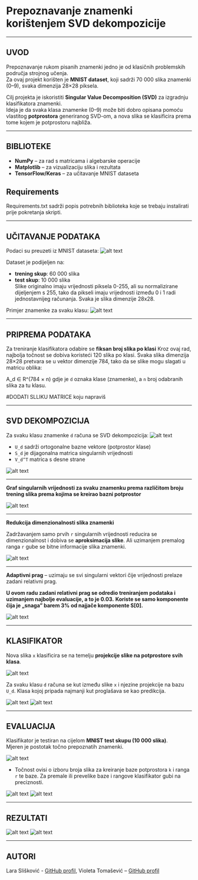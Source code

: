 # Prepoznavanje znamenki korištenjem SVD dekompozicije

---

## UVOD
Prepoznavanje rukom pisanih znamenki jedno je od klasičnih problemskih područja strojnog učenja.  
Za ovaj projekt korišten je **MNIST dataset**, koji sadrži 70 000 slika znamenki (0–9), svaka dimenzija 28×28 piksela.  

Cilj projekta je iskoristiti **Singular Value Decomposition (SVD)** za izgradnju klasifikatora znamenki.  
Ideja je da svaka klasa znamenke (0–9) može biti dobro opisana pomoću vlastitog **potprostora** generiranog SVD-om, a nova slika se klasificira prema tome kojem je potprostoru najbliža.

---

## BIBLIOTEKE
- **NumPy** – za rad s matricama i algebarske operacije  
- **Matplotlib** – za vizualizaciju slika i rezultata  
- **TensorFlow/Keras** – za učitavanje MNIST dataseta  

## Requirements
Requirements.txt sadrži popis potrebnih biblioteka koje se trebaju instalirati prije pokretanja skripti.

---

## UČITAVANJE PODATAKA
Podaci su preuzeti iz MNIST dataseta:
![alt text](images/loading.png) 

Dataset je podijeljen na:  
- **trening skup**: 60 000 slika  
- **test skup**: 10 000 slika  
Slike originalno imaju vrijednosti piksela 0-255, ali su normalizirane dijeljenjem s 255, tako da pikseli imaju vrijednosti između 0 i 1 radi jednostavnijeg računanja. 
Svaka je slika dimenzije 28x28.

Primjer znamenke za svaku klasu: 
![alt text](images/examples.png)

---

## PRIPREMA PODATAKA
Za treniranje klasifikatora odabire se **fiksan broj slika po klasi** 
Kroz ovaj rad, najbolja točnost se dobiva koristeći 120 slika po klasi. 
Svaka slika dimenzija 28×28 pretvara se u vektor dimenzije 784, tako da se slike mogu slagati u matricu oblika:

A_d ∈ R^(784 × n)
gdje je `d` oznaka klase (znamenke), a `n` broj odabranih slika za tu klasu.

#DODATI SLLIKU MATRICE koju napraviš

---

## SVD DEKOMPOZICIJA
Za svaku klasu znamenke `d` računa se SVD dekompozicija:
![alt text](images/svd_code.png) 
- `U_d` sadrži ortogonalne bazne vektore (potprostor klase)  
- `S_d` je dijagonalna matrica singularnih vrijednosti  
- `V_d^T` matrica s desne strane 

![alt text](images/svd_image.jpg) 

---

**Graf singularnih vrijednosti za svaku znamenku prema različitom broju trening slika prema kojima se kreirao bazni potprostor**

![alt text](images/singular_values.png) 

---

**Redukcija dimenzionalnosti slika znamenki**

Zadržavanjem samo prvih `r` singularnih vrijednosti reducira se dimenzionalnost i dobiva se  **aproksimacija slike**. Ali uzimanjem premalog ranga `r` gube se bitne informacije slika znamenki.

![alt text](images/dim_reduction.png) 

---

**Adaptivni prag** – uzimaju se svi singularni vektori čije vrijednosti prelaze zadani relativni prag.

**U ovom radu zadani relativni prag se odredio treniranjem podataka i uzimanjem najbolje evaluacije, a to je 0.03.** **Koriste se samo komponente čija je „snaga” barem 3% od najjače komponente S[0].**  

![alt text](images/rang_code.png) 

---

## KLASIFIKATOR
Nova slika `x` klasificira se na temelju **projekcije slike na potprostore svih klasa**. 

![alt text](images/angle.png) 


Za svaku klasu `d` računa se kut između slike `x` i njezine projekcije na bazu `U_d`. Klasa kojoj pripada najmanji kut proglašava se kao predikcija.

![alt text](images/classification_code.png) 
![alt text](images/evaluation_code.png)

---

## EVALUACIJA
Klasifikator je testiran na cijelom **MNIST test skupu (10 000 slika)**.  
Mjeren je postotak točno prepoznatih znamenki.  

![alt text](images/image-6.png)

- Točnost ovisi o izboru broja slika za kreiranje baze potprostora `k` i ranga `r` te baze. Za premale ili prevelike baze i rangove klasifikator gubi na preciznosti.

![alt text](images/graph_rang.png)
![alt text](images/graph.png)

---

## REZULTATI
![alt text](images/correct_predictions.png)
![alt text](images/incorrect_predictions.png)

---


## AUTORI
Lara Slišković - [GitHub profil](https://github.com/lsliskov), Violeta Tomašević – [GitHub profil](https://github.com/tvojprofil)